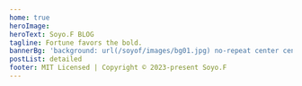 ```yaml
---
home: true
heroImage: 
heroText: Soyo.F BLOG
tagline: Fortune favors the bold.
bannerBg: 'background: url(/soyof/images/bg01.jpg) no-repeat center center / cover'
postList: detailed
footer: MIT Licensed | Copyright © 2023-present Soyo.F
---
```


